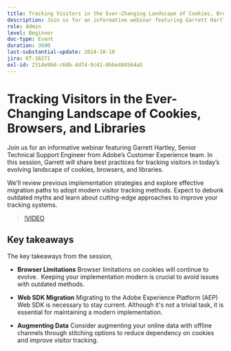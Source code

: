 ```yaml
---
title: Tracking Visitors in the Ever-Changing Landscape of Cookies, Browsers, and Libraries
description: Join us for an informative webinar featuring Garrett Hartley, Senior Technical Support Engineer from Adobe’s Customer Experience team. In this session, Garrett will share best practices for tracking visitors in today’s evolving landscape of cookies, browsers, and libraries.We’ll review previous implementation strategies and explore effective migration paths to adopt modern visitor tracking methods. Expect to debunk outdated myths and learn about cutting-edge approaches to improve your tracking systems.
role: Admin
level: Beginner
doc-type: Event
duration: 3690
last-substantial-update: 2024-10-10
jira: KT-16271
exl-id: 2314e9b0-c60b-4d74-9c41-0bbe404564a5
---
```

# Tracking Visitors in the Ever-Changing Landscape of Cookies, Browsers, and Libraries

Join us for an informative webinar featuring Garrett Hartley, Senior Technical Support Engineer from Adobe’s Customer Experience team. In this session, Garrett will share best practices for tracking visitors in today’s evolving landscape of cookies, browsers, and libraries.

We’ll review previous implementation strategies and explore effective migration paths to adopt modern visitor tracking methods. Expect to debunk outdated myths and learn about cutting-edge approaches to improve your tracking systems.

>[!VIDEO](https://video.tv.adobe.com/v/3434925/?learn=on)

## Key takeaways

The key takeaways from the session,

* **Browser Limitations** Browser limitations on cookies will continue to evolve. ​ Keeping your implementation modern is crucial to avoid issues with outdated methods. ​

* **Web SDK Migration** Migrating to the Adobe Experience Platform (AEP) Web SDK is necessary to stay current. Although it's not a trivial task, it is essential for maintaining a modern implementation. ​

* **Augmenting Data** Consider augmenting your online data with offline channels through stitching options to reduce dependency on cookies and improve visitor tracking. ​
